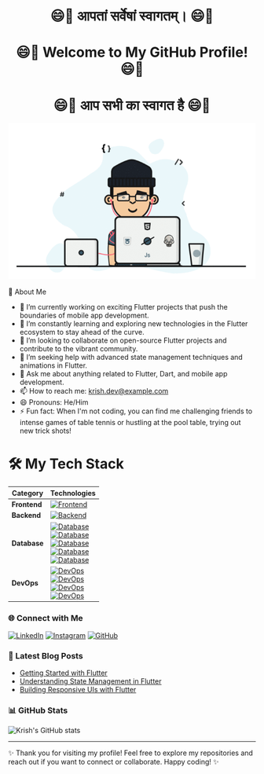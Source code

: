 <div align="center">

 # 😄🎉 आपतां सर्वेषां स्वागतम्। 😄🎉

# 😄🎉 Welcome to My GitHub Profile! 😄🎉

# 😄🎉 आप सभी का स्वागत है 😄🎉

![Greeting](https://github.com/Krish0034/profile/blob/main/developer.gif)

</div>

🚀 About Me
- 🔭 I’m currently working on exciting Flutter projects that push the boundaries of mobile app development.
- 🌱 I’m constantly learning and exploring new technologies in the Flutter ecosystem to stay ahead of the curve.
- 👯 I’m looking to collaborate on open-source Flutter projects and contribute to the vibrant community.
- 🤔 I’m seeking help with advanced state management techniques and animations in Flutter.
- 💬 Ask me about anything related to Flutter, Dart, and mobile app development.
- 📫 How to reach me: krish.dev@example.com
- 😄 Pronouns: He/Him
- ⚡ Fun fact: When I'm not coding, you can find me challenging friends to intense games of table tennis or hustling at the pool table, trying out new trick shots!
# 🛠️ My Tech Stack

| Category   | Technologies |
|------------|--------------|
| **Frontend** | [![Frontend](https://img.shields.io/badge/Frontend-Flutter-02569B?style=flat-square&logo=flutter&logoColor=white)](https://flutter.dev/) |
| **Backend**  | [![Backend](https://img.shields.io/badge/Backend-Java-007396?style=flat-square&logo=java&logoColor=white)](https://www.java.com/) |
| **Database** | [![Database](https://img.shields.io/badge/Database-MySQL-4479A1?style=flat-square&logo=mysql&logoColor=white)](https://www.mysql.com/) <br> [![Database](https://img.shields.io/badge/Database-PostgreSQL-4169E1?style=flat-square&logo=postgresql&logoColor=white)](https://www.postgresql.org/) <br> [![Database](https://img.shields.io/badge/Database-MongoDB-47A248?style=flat-square&logo=mongodb&logoColor=white)](https://www.mongodb.com/) <br> [![Database](https://img.shields.io/badge/Database-Firebase-FFCA28?style=flat-square&logo=firebase&logoColor=black)](https://firebase.google.com/) <br> [![Database](https://img.shields.io/badge/Database-Oracle-F80000?style=flat-square&logo=oracle&logoColor=white)](https://www.oracle.com/database/) |
| **DevOps**   | [![DevOps](https://img.shields.io/badge/DevOps-Azure-0089D6?style=flat-square&logo=microsoft-azure&logoColor=white)](https://azure.microsoft.com/) <br> [![DevOps](https://img.shields.io/badge/DevOps-Git-F05032?style=flat-square&logo=git&logoColor=white)](https://git-scm.com/) <br> [![DevOps](https://img.shields.io/badge/DevOps-Google%20Cloud-4285F4?style=flat-square&logo=google-cloud&logoColor=white)](https://cloud.google.com/) <br> [![DevOps](https://img.shields.io/badge/DevOps-AWS-232F3E?style=flat-square&logo=amazon-aws&logoColor=white)](https://aws.amazon.com/) |



### 🌐 Connect with Me
[![LinkedIn](https://img.shields.io/badge/LinkedIn-0A66C2?style=flat-square&logo=linkedin&logoColor=white)](https://www.linkedin.com/in/krish0034/)
[![Instagram](https://img.shields.io/badge/Instagram-E4405F?style=flat-square&logo=instagram&logoColor=white)](https://www.instagram.com/_kumar_krishn/)
[![GitHub](https://img.shields.io/badge/GitHub-100000?style=flat-square&logo=github&logoColor=white)](https://github.com/Krish0034)

### 📝 Latest Blog Posts
- [Getting Started with Flutter](https://example.com/blog/getting-started-with-flutter)
- [Understanding State Management in Flutter](https://example.com/blog/state-management-in-flutter)
- [Building Responsive UIs with Flutter](https://example.com/blog/responsive-uis-in-flutter)

### 📊 GitHub Stats
![Krish's GitHub stats](https://github-readme-stats.vercel.app/api?username=Krish0034&show_icons=true&theme=radical)

---

✨ Thank you for visiting my profile! Feel free to explore my repositories and reach out if you want to connect or collaborate. Happy coding! ✨
